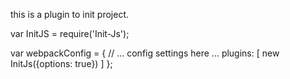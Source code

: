 this is a plugin to init project.

var InitJS = require('Init-Js');

var webpackConfig = {
  // ... config settings here ...
  plugins: [
    new InitJs({options: true})
  ]
};